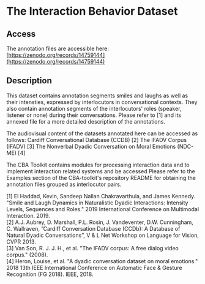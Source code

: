 # The Interaction Behavior Dataset

## Access
The annotation files are accessible here:
[https://zenodo.org/records/14759144](https://zenodo.org/records/14759144)

## Description
This dataset contains annotation segments smiles and laughs as well as their intensties, expressed by interlocutors in conversational contexts.
They also contain annotation segments of the interlocutors' roles (speaker, listener or none) during their conversations.
Please refer to [1] and its annexed file for a more detailed description of the annotations. 

The audiovisual content of the datasets annotated here can be accessed as follows:
Cardiff Conversational Database (CCDB) [2]
The IFADV Corpus (IFADV) [3] 
The Nonverbal Dyadic Conversation on Moral Emotions (NDC-ME) [4]

The CBA Toolkit contains modules for processing interaction data and to implement interaction related systems and be accessed
Please refer to the Examples section of the CBA-toolkit's repository README for obtaining the annotation files grouped as interlocutor pairs.

[1] El Haddad, Kevin, Sandeep Nallan Chakravarthula, and James Kennedy. "Smile and Laugh Dynamics in Naturalistic Dyadic Interactions: Intensity Levels, Sequences and Roles." 2019 International Conference on Multimodal Interaction. 2019.  
[2] A.J. Aubrey, D. Marshall, P.L. Rosin, J. Vandeventer, D.W. Cunningham, C. Wallraven, ”Cardiff Conversation Database (CCDb): A Database of Natural Dyadic Conversations”, V & L Net Workshop on Language for Vision, CVPR 2013.  
[3] Van Son, R. J. J. H., et al. "The IFADV corpus: A free dialog video corpus." (2008).  
[4] Heron, Louise, et al. "A dyadic conversation dataset on moral emotions." 2018 13th IEEE International Conference on Automatic Face & Gesture Recognition (FG 2018). IEEE, 2018.
